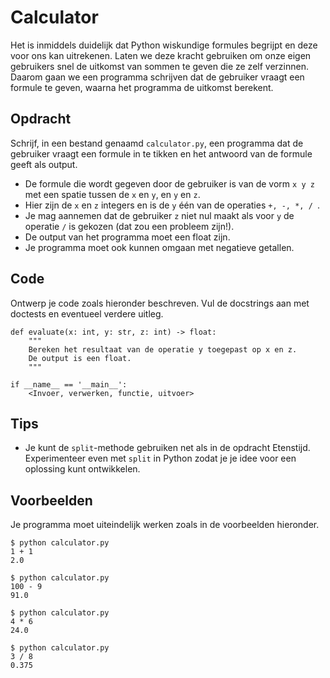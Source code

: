# Calculator

Het is inmiddels duidelijk dat Python wiskundige formules begrijpt en deze voor ons kan uitrekenen. Laten we deze kracht gebruiken om onze eigen gebruikers snel de uitkomst van sommen te geven die ze zelf verzinnen.
Daarom gaan we een programma schrijven dat de gebruiker vraagt een formule te geven, waarna het programma de uitkomst berekent.

## Opdracht

Schrijf, in een bestand genaamd `calculator.py`, een programma dat de gebruiker vraagt een formule in te tikken en het antwoord van de formule geeft als output.

* De formule die wordt gegeven door de gebruiker is van de vorm `x y z` met een spatie tussen de `x` en `y`, en `y` en `z`.
* Hier zijn de `x` en `z` integers en is de `y` één van de operaties `+, -, *, / `.
* Je mag aannemen dat de gebruiker `z` niet nul maakt als voor `y` de operatie `/` is gekozen (dat zou een probleem zijn!).
* De output van het programma moet een float zijn.
* Je programma moet ook kunnen omgaan met negatieve getallen.

## Code

Ontwerp je code zoals hieronder beschreven. Vul de docstrings aan met doctests en eventueel verdere uitleg.

    def evaluate(x: int, y: str, z: int) -> float:
        """
        Bereken het resultaat van de operatie y toegepast op x en z.
        De output is een float.
        """

    if __name__ == '__main__':
        <Invoer, verwerken, functie, uitvoer>

## Tips

* Je kunt de `split`-methode gebruiken net als in de opdracht Etenstijd. Experimenteer even met `split` in Python zodat je je idee voor een oplossing kunt ontwikkelen.

## Voorbeelden

Je programma moet uiteindelijk werken zoals in de voorbeelden hieronder.

    $ python calculator.py
    1 + 1
    2.0

    $ python calculator.py
    100 - 9
    91.0

    $ python calculator.py
    4 * 6
    24.0

    $ python calculator.py
    3 / 8
    0.375
